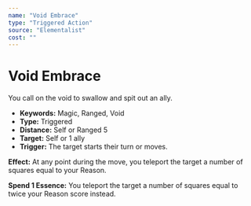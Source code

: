 ```yaml
---
name: "Void Embrace"
type: "Triggered Action"
source: "Elementalist"
cost: ""
---
```


# Void Embrace

You call on the void to swallow and spit out an ally.

- **Keywords:** Magic, Ranged, Void
- **Type:** Triggered
- **Distance:** Self or Ranged 5
- **Target:** Self or 1 ally
- **Trigger:** The target starts their turn or moves.

**Effect:** At any point during the move, you teleport the target a number of squares equal to your Reason.

**Spend 1 Essence:** You teleport the target a number of squares equal to twice your Reason score instead.
